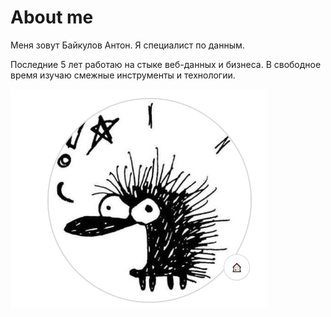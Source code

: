 # About me
Меня зовут Байкулов Антон. Я специалист по данным.

Последние 5 лет работаю на стыке веб-данных и бизнеса. В свободное время изучаю смежные инструменты и технологии.

![](_attachments/7ba4c9f299c6d6fbf6393ae33b1bf3f1.png)

